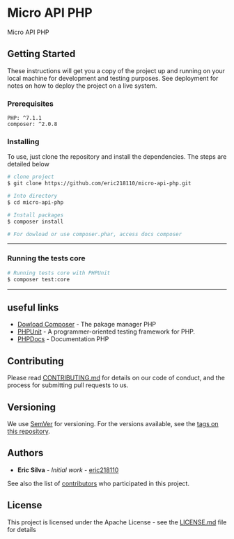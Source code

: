 # Micro API PHP

Micro API PHP

## Getting Started

These instructions will get you a copy of the project up and running on your local machine for development and testing purposes. See deployment for notes on how to deploy the project on a live system.

### Prerequisites

```
PHP: ^7.1.1
composer: ^2.0.8
```

### Installing

To use, just clone the repository and install the dependencies.
The steps are detailed below


``` bash
# clone project
$ git clone https://github.com/eric218110/micro-api-php.git

# Into directory
$ cd micro-api-php

# Install packages
$ composer install

# For dowload or use composer.phar, access docs composer
```
---
### Running the tests core

``` bash
# Running tests core with PHPUnit
$ composer test:core
```

---


## useful links

* [Dowload Composer](https://getcomposer.org/download/) - The pakage manager PHP
* [PHPUnit](https://phpunit.de/) - A programmer-oriented testing framework for PHP.
* [PHPDocs](https://www.php.net/docs.php) - Documentation PHP

## Contributing

Please read [CONTRIBUTING.md](https://gist.github.com/PurpleBooth/b24679402957c63ec426) for details on our code of conduct, and the process for submitting pull requests to us.

## Versioning

We use [SemVer](http://semver.org/) for versioning. For the versions available, see the [tags on this repository](https://github.com/eric218110/micro-api-php/tags). 

## Authors

* **Eric Silva** - *Initial work* - [eric218110](https://github.com/eric218110/)

See also the list of [contributors](https://github.com/your/project/contributors) who participated in this project.

## License

This project is licensed under the Apache License - see the [LICENSE.md](LICENSE.md) file for details
